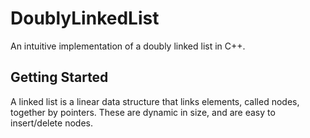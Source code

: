 # DoublyLinkedList

An intuitive implementation of a doubly linked list in C++.

## Getting Started

A linked list is a linear data structure that links elements, called nodes, together by pointers. These are dynamic in size, and are easy to insert/delete nodes.
